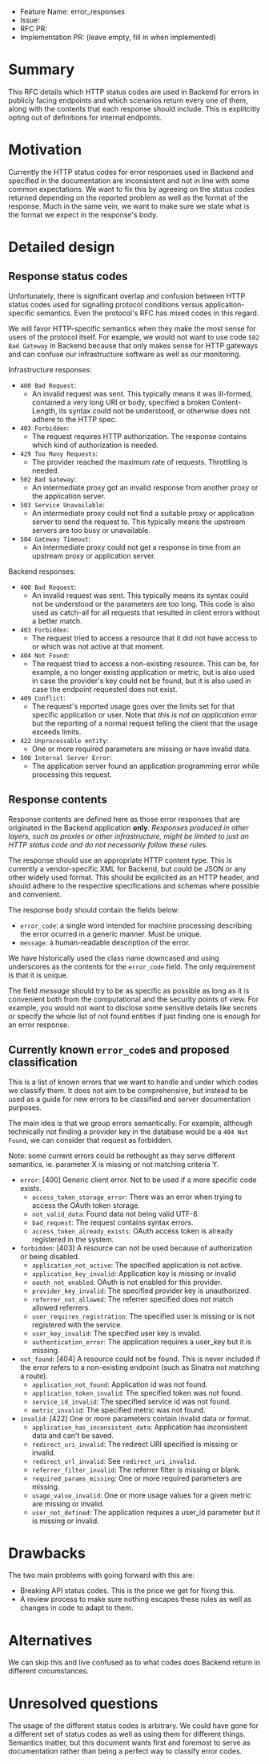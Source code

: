 - Feature Name: error_responses
- Issue:
- RFC PR:
- Implementation PR: (leave empty, fill in when implemented)

# Summary
[summary]: #summary

This RFC details which HTTP status codes are used in Backend for errors in
publicly facing endpoints and which scenarios return every one of them, along
with the contents that each response should include. This is explitcitly opting
out of definitions for internal endpoints.

# Motivation
[motivation]: #motivation

Currently the HTTP status codes for error responses used in Backend and
specified in the documentation are inconsistent and not in line with some common
expectations. We want to fix this by agreeing on the status codes returned
depending on the reported problem as well as the format of the response. Much in
the same vein, we want to make sure we state what is the format we expect in the
response's body.

# Detailed design
[design]: #detailed-design

## Response status codes

Unfortunately, there is significant overlap and confusion between HTTP status
codes used for signalling protocol conditions versus application-specific
semantics. Even the protocol's RFC has mixed codes in this regard.

We will favor HTTP-specific semantics when they make the most sense for users of
the protocol itself. For example, we would not want to use code `502 Bad Gateway`
in Backend because that only makes sense for HTTP gateways and can confuse our
infrastructure software as well as our monitoring.

Infrastructure responses:

* `400 Bad Request`:
  - An invalid request was sent. This typically means it was ill-formed, contained
  a very long URI or body, specified a broken Content-Length, its syntax
  could not be understood, or otherwise does not adhere to the HTTP spec.
* `403 Forbidden`:
  - The request requires HTTP authorization. The response contains which kind of
  authorization is needed.
* `429 Too Many Requests`:
  - The provider reached the maximum rate of requests. Throttling is needed.
* `502 Bad Gateway`:
  - An intermediate proxy got an invalid response from another proxy or the
  application server.
* `503 Service Unavailable`:
  - An intermediate proxy could not find a suitable proxy or application server to
  send the request to. This typically means the upstream servers are too busy or
  unavailable.
* `504 Gateway Timeout`:
  - An intermediate proxy could not get a response in time from an upstream proxy
  or application server.

Backend responses:

* `400 Bad Request`:
  - An invalid request was sent. This typically means its syntax could not be
  understood or the parameters are too long. This code is also used as catch-all
  for all requests that resulted in client errors without a better match.
* `403 Forbidden`:
  - The request tried to access a resource that it did not have access to or which
  was not active at that moment.
* `404 Not Found`:
  - The request tried to access a non-existing resource. This can be, for example,
  a no longer existing application or metric, but is also used in case the
  provider's key could not be found, but it is also used in case the endpoint
  requested does not exist.
* `409 Conflict`:
  - The request's reported usage goes over the limits set for that specific
  application or user. Note that *this is not an application error* but the
  reporting of a normal request telling the client that the usage exceeds
  limits.
* `422 Unprocessable entity`:
  - One or more required parameters are missing or have invalid data.
* `500 Internal Server Error`:
  - The application server found an application programming error while processing
  this request.

## Response contents

Response contents are defined here as those error responses that are originated
in the Backend application **only**. *Responses produced in other layers, such as
proxies or other infrastructure, might be limited to just an HTTP status code
and do not necessarily follow these rules.*

The response should use an appropriate HTTP content type. This is currently a
vendor-specific XML for Backend, but could be JSON or any other widely used
format. This should be explicited as an HTTP header, and should adhere to the
respective specifications and schemas where possible and convenient.

The response body should contain the fields below:

* `error_code`: a single word intended for machine processing describing the
                error ocurred in a generic manner. Must be unique.
* `message`: a human-readable description of the error.

We have historically used the class name downcased and using underscores as the
contents for the `error_code` field. The only requirement is that it is unique.

The field *message* should try to be as specific as possible as long as it is
convenient both from the computational and the security points of view. For
example, you would not want to disclose some sensitive details like secrets or
specify the whole list of not found entities if just finding one is enough for
an error response.

## Currently known `error_code`s and proposed classification

This is a list of known errors that we want to handle and under which codes we
classify them. It does not aim to be comprehensive, but instead to be used as a
guide for new errors to be classified and server documentation purposes.

The main idea is that we group errors semantically. For example, although
technically not finding a provider key in the database would be a `404 Not Found`,
we can consider that request as forbidden.

Note: some current errors could be rethought as they serve different semantics,
ie. parameter X is missing or not matching criteria Y.

* `error`:
  [400] Generic client error. Not to be used if a more specific code exists.
    - `access_token_storage_error`:
      There was an error when trying to access the OAuth token storage.
    - `not_valid_data`:
      Found data not being valid UTF-8.
    - `bad_request`:
      The request contains syntax errors.
    - `access_token_already_exists`:
      OAuth access token is already registered in the system.
* `forbidden`:
  [403] A resource can not be used because of authorization or being disabled.
    - `application_not_active`:
      The specified application is not active.
    - `application_key_invalid`:
      Application key is missing or invalid
    - `oauth_not_enabled`:
      OAuth is not enabled for this provider.
    - `provider_key_invalid`:
      The specified provider key is unauthorized.
    - `referrer_not_allowed`:
      The referrer specified does not match allowed referrers.
    - `user_requires_registration`:
      The specified user is missing or is not registered with the service.
    - `user_key_invalid`:
      The specified user key is invalid.
    - `authentication_error`:
      The application requires a user_key but it is missing.
* `not_found`:
  [404] A resource could not be found. This is never included if the error
  refers to a non-existing endpoint (such as Sinatra not matching a route).
    - `application_not_found`:
      Application id was not found.
    - `application_token_invalid`:
      The specified token was not found.
    - `service_id_invalid`:
      The specified service id was not found.
    - `metric_invalid`:
      The specified metric was not found.
* `invalid`:
  [422] One or more parameters contain invalid data or format.
    - `application_has_inconsistent_data`:
      Application has inconsistent data and can't be saved.
    - `redirect_uri_invalid`:
      The redirect URI specified is missing or invalid.
    - `redirect_url_invalid`:
      See `redirect_uri_invalid`.
    - `referrer_filter_invalid`:
      The referrer filter is missing or blank.
    - `required_params_missing`:
      One or more required parameters are missing.
    - `usage_value_invalid`:
      One or more usage values for a given metric are missing or invalid.
    - `user_not_defined`:
      The application requires a user_id parameter but it is missing or invalid.

# Drawbacks
[drawbacks]: #drawbacks

The two main problems with going forward with this are:

* Breaking API status codes. This is the price we get for fixing this.
* A review process to make sure nothing escapes these rules as well as changes
  in code to adapt to them.

# Alternatives
[alternatives]: #alternatives

We can skip this and live confused as to what codes does Backend return in
different circumstances.

# Unresolved questions
[unresolved]: #unresolved-questions

The usage of the different status codes is arbitrary. We could have gone for
a different set of status codes as well as using them for different things.
Semantics matter, but this document wants first and foremost to serve as
documentation rather than being a perfect way to classify error codes.